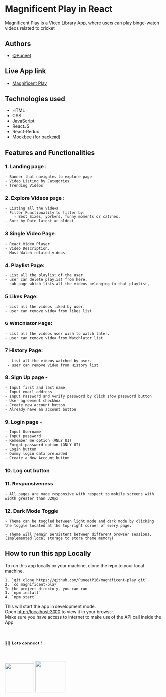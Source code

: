 # Magnificent Play in React

Magnificent Play is a Video Library App, where users can play binge-watch videos related to cricket.

## Authors

- [@Puneet](https://github.com/PuneetP16)

## Live App link

- [Magnificent Play](https://play.puneetpatel.com/)

## Technologies used

- HTML
- CSS
- JavaScript
- ReactJS
- React-Redux
- Mockbee (for backend)

## Features and Functionalities

### 1. Landing page :

    - Banner that navigates to explore page
    - Video Listing by Categories
    - Trending Videos

### 2. Explore Videos page :

    - Listing all the videos
    - Filter Functionality to filter by:
        - Best Sixes, yorkers, funny moments or catches.
    - Sort by Date latest or oldest.

### 3 Single Video Page:

    - React Video Player
    - Video Description.
    - Must Watch related videos.

### 4. Playlist Page:

    - List all the playlist of the user.
    - user can delete playlist from here.
    - sub-page which lists all the videos belonging to that playlist,

### 5 Likes Page:

    - List all the videos liked by user.
    - user can remove video from likes list

### 6 Watchlator Page:

    - List all the videos user wish to watch later.
    - user can remove video from Watchlator list

### 7 History Page:

     - List all the videos watched by user.
     - user can remove video from History list

### 8. Sign Up page -

    - Input first and last name
    - Input email address
    - Input Password and verify password by click show password button
    - User agreement checkbox
    - Create new account button
    - Already have an account button

### 9. Login page -

    - Input Username
    - Input password
    - Remember me option (ONLY UI)
    - Forgot password option (ONLY UI)
    - Login button
    - Dummy login data preloaded
    - Create a New Account button

### 10. Log out button

### 11. Responsiveness

    - All pages are made responsive with respect to mobile screens with width greater than 320px

### 12. Dark Mode Toggle

    - Theme can be toggled between light mode and dark mode by clicking the toggle located at the top-right corner of every page.

    - Theme will remain persistent between different browser sessions. (Implemented local storage to store theme memory)

## **How to run this app Locally**

To run this app locally on your machine, clone the repo to your local machine.

    1. `git clone https://github.com/PuneetP16/magnificent-play.git`
    2. `cd magnificent-play`
    In the project directory, you can run
    3. `npm install`
    4. `npm start`

This will start the app in development mode.\
Open [http://localhost:3000](http://localhost:3000) to view it in your browser.\
Make sure you have access to internet to make use of the API call inside the App.

<br>

#### 👨‍💻 Lets connect !

<br>

<a href="https://twitter.com/Puneet16_/"><img src="https://img.shields.io/badge/Twitter-1DA1F2?style=for-the-badge&logo=twitter&logoColor=white" width="93px"/></a>
<a href="https://www.linkedin.com/in/Puneet16/"><img src="https://img.shields.io/badge/LinkedIn-0077B5?style=for-the-badge&logo=linkedin&logoColor=white" width="100px"/></a>
